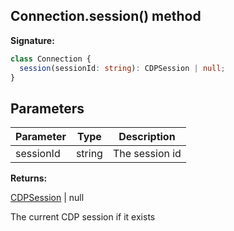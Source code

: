 ## Connection.session() method

**Signature:**

```typescript
class Connection {
  session(sessionId: string): CDPSession | null;
}
```

## Parameters

| Parameter | Type   | Description    |
| --------- | ------ | -------------- |
| sessionId | string | The session id |

**Returns:**

[CDPSession](./puppeteer.cdpsession.md) \| null

The current CDP session if it exists
